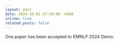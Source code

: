 ```yaml
---
layout: post
date: 2024-10-01 07:59:00 -0400
inline: true
related_posts: false
---
```


One paper has been accepted to EMNLP 2024 Demo.
